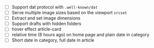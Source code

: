 - [ ] Support dat protocol with `.well-known/dat`
- [ ] Serve multiple image sizes based on the viewport `srcset`
- [ ] Extract and set image dimensions
- [ ] Support drafts with hidden folders
- [ ] hover effect article-card
- [ ] relative time (8 hours ago) on home page and plain date in category
- [ ] Short date in category, full date in article
